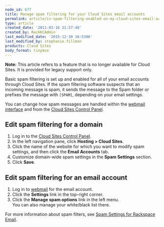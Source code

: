 ```yaml
---
node_id: 677
title: Manage spam filtering for your Cloud Sites email accounts
permalink: article/is-spam-filtering-enabled-on-my-cloud-sites-email-accounts
type: article
created_date: '2011-03-16 21:57:40'
created_by: RackKCAdmin
last_modified_date: '2015-12-30 16:5306'
last_modified_by: stephanie.fillmon
products: Cloud Sites
body_format: tinymce
---
```


**Note:** This article refers to a feature that is no longer available
for Cloud Sites. It is provided for legacy support only.

Basic spam filtering is set up and enabled for all of your email
accounts through Cloud Sites. If the spam filtering software suspects
that an incoming message is spam, it sends the message to the Spam
folder or prefixes the message with `[SPAM]`, depending on your email
settings.

You can change how spam messages are handled within the [webmail
interface](http://mail.emailsrvr.com) and from the [Cloud Sites Control
Panel](https://manage.rackspacecloud.com).

Edit spam filtering for a domain
--------------------------------

1.  Log in to the [Cloud Sites Control
    Panel](https://manage.rackspacecloud.com).
2.  In the left navigation pane, click **Hosting \> Cloud Sites**.
3.  Click the name of the website for which you want to modify spam
    settings, and then click the **Email Accounts** tab.
4.  Customize domain-wide spam settings in the **Spam Settings**
    section.
5.  Click **Save**.

Edit spam filtering for an email account
----------------------------------------

1.  Log in to [webmail](http://mail.emailsrvr.com) for the email
    account.
2.  Click the **Settings** link in the top-right corner.
3.  Click the **Manage spam options** link in the left menu.\
     You can also manage your white/black list there.

For more information about spam filters, see [Spam Settings for
Rackspace
Email](http://www.rackspace.com/knowledge_center/article/spam-settings-for-rackspace-email).

